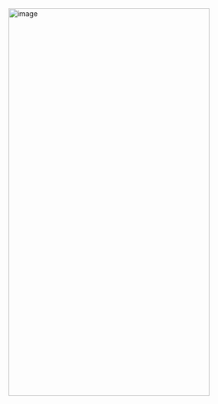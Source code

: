 <img width="400" height="769" alt="image" src="https://github.com/user-attachments/assets/bfbccd08-0829-4357-b517-3eaccc928943" />
